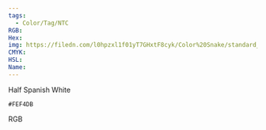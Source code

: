 ```yaml
---
tags:
  - Color/Tag/NTC
RGB:
Hex:
img: https://filedn.com/l0hpzxl1f01yT7GHxtF8cyk/Color%20Snake/standard_csv_to_svg/FEF4DB.svg
CMYK:
HSL:
Name:
---
```

Half Spanish White
```palette
#FEF4DB
```
RGB
